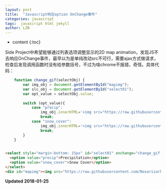 ```yaml
---
layout: post
title:  "Javascript响应option OnChange事件"
categories: javascript
tags:  javascript html jekyll
author: LZN
---
```


* content
{:toc}

Side Project中希望能够通过列表选项调整显示的2D map animation，发现JS不去响应OnChange事件，最早以为是单纯改动src不可行，需要ajax方式做请求，检查后发现调用函数时没有给参数括号，不过为啥chrome不报错，奇怪。具体代码：

```javascript
    function change_gif(selectObj) {
        var img_obj = document.getElementById("mapimg");
        var slc_obj = document.getElementById("select01");
        var opt_value = selectObj.value;
        
        switch (opt_value){
            case "precip":
                img_obj.innerHTML='<img src="https://raw.githubusercontent.com/Novarizark/wrf-sdpwfe/master/fig/precip.gif?'+ (new Date().getTime())+'"/>';
                break;
            case "snow_cover":
                img_obj.innerHTML='<img src="https://raw.githubusercontent.com/Novarizark/wrf-sdpwfe/master/fig/snow-cover.gif?'+ (new Date().getTime())+'"/>';
                break;
        }
    }
 
```
``` html
<select style="margin-bottom: 15px" id="select01" onchange="change_gif(this)">
  <option value="precip">Precipitation</option>
  <option value="snow_cover">Snow Cover</option>
</select>
<div id="mapimg"><img src="https://raw.githubusercontent.com/Novarizark/wrf-sdpwfe/master/fig/precip.gif" /></div>
```
**Updated 2018-01-25**

